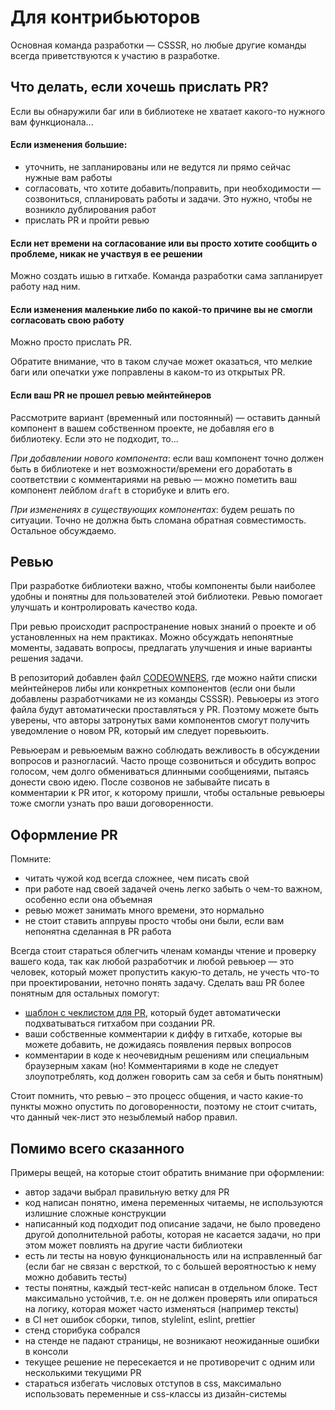 # Для контрибьюторов

Основная команда разработки — CSSSR, но любые другие команды всегда приветствуются к участию в разработке.

## Что делать, если хочешь прислать PR?

Если вы обнаружили баг или в библиотеке не хватает какого-то нужного вам функционала...

#### Если изменения большие:

- уточнить, не запланированы или не ведутся ли прямо сейчас нужные вам работы
- согласовать, что хотите добавить/поправить, при необходимости — созвониться, спланировать работы и задачи. Это нужно, чтобы не возникло дублирования работ
- прислать PR и пройти ревью

#### Если нет времени на согласование или вы просто хотите сообщить о проблеме, никак не участвуя в ее решении

Можно создать ишью в гитхабе. Команда разработки сама запланирует работу над ним.

#### Если изменения маленькие либо по какой-то причине вы не смогли согласовать свою работу

Можно просто прислать PR.

Обратите внимание, что в таком случае может оказаться, что мелкие баги или опечатки уже поправлены в каком-то из открытых PR.

#### Если ваш PR не прошел ревью мейнтейнеров

Рассмотрите вариант (временный или постоянный) — оставить данный компонент в вашем собственном проекте, не добавляя его в библиотеку. Если это не подходит, то...

_При добавлении нового компонента_: если ваш компонент точно должен быть в библиотеке и нет возможности/времени его доработать в соответствии с комментариями на ревью — можно пометить ваш компонент лейблом `draft` в сторибуке и влить его.

_При изменениях в существующих компонентах_: будем решать по ситуации. Точно не должна быть сломана обратная совместимость. Остальное обсуждаемо.

## Ревью

При разработке библиотеки важно, чтобы компоненты были наиболее удобны и понятны для пользователей этой библиотеки. Ревью помогает улучшать и контролировать качество кода.

При ревью происходит распространение новых знаний о проекте и об установленных на нем практиках. Можно обсуждать непонятные моменты, задавать вопросы, предлагать улучшения и иные варианты решения задачи.

В репозиторий добавлен файл [CODEOWNERS](../.github/CODEOWNERS), где можно найти списки мейнтейнеров либы или конкретных компонентов (если они были добавлены разработчиками не из команды CSSSR). Ревьюеры из этого файла будут автоматически проставляться у PR. Поэтому можете быть уверены, что авторы затронутых вами компонентов смогут получить уведомление о новом PR, который им следует поревьюить.

Ревьюерам и ревьюемым важно соблюдать вежливость в обсуждении вопросов и разногласий. Часто проще созвониться и обсудить вопрос голосом, чем долго обмениваться длинными сообщениями, пытаясь донести свою идею. После созвонов не забывайте писать в комментарии к PR итог, к которому пришли, чтобы остальные ревьюеры тоже смогли узнать про ваши договоренности.

## Оформление PR

Помните:

- читать чужой код всегда сложнее, чем писать свой
- при работе над своей задачей очень легко забыть о чем-то важном, особенно если она объемная
- ревью может занимать много времени, это нормально
- не стоит ставить аппрувы просто чтобы они были, если вам непонятна сделанная в PR работа

Всегда стоит стараться облегчить членам команды чтение и проверку вашего кода, так как любой разработчик и любой ревьюер — это человек, который может пропустить какую-то деталь, не учесть что-то при проектировании, неточно понять задачу. Сделать ваш PR более понятным для остальных помогут:

- [шаблон с чеклистом для PR](../.github/pull_request_template.md), который будет автоматически подхватываться гитхабом при создании PR.
- ваши собственные комментарии к диффу в гитхабе, которые вы можете добавить, не дожидаясь появления первых вопросов
- комментарии в коде к неочевидным решениям или специальным браузерным хакам (но! Комментариями в коде не следует злоупотреблять, код должен говорить сам за себя и быть понятным)

Стоит помнить, что ревью – это процесс общения, и часто какие-то пункты можно опустить по договоренности, поэтому не стоит считать, что данный чек-лист это незыблемый набор правил.

## Помимо всего сказанного

Примеры вещей, на которые стоит обратить внимание при оформлении:

- автор задачи выбрал правильную ветку для PR
- код написан понятно, имена переменных читаемы, не используются излишние сложные конструкции
- написанный код подходит под описание задачи, не было проведено другой дополнительной работы, которая не касается задачи, но при этом может повлиять на другие части библиотеки
- есть ли тесты на новую функциональность или на исправленный баг (если баг не связан с версткой, то с большей вероятностью к нему можно добавить тесты)
- тесты понятны, каждый тест-кейс написан в отдельном блоке. Тест максимально устойчив, т.е. он не должен проверять или опираться на логику, которая может часто изменяться (например тексты)
- в CI нет ошибок сборки, типов, stylelint, eslint, prettier
- стенд сторибука собрался
- на стенде не падают страницы, не возникают неожиданные ошибки в консоли
- текущее решение не пересекается и не противоречит с одним или несколькими текущими PR
- стараться избегать числовых отступов в css, максимально использовать переменные и css-классы из дизайн-системы
